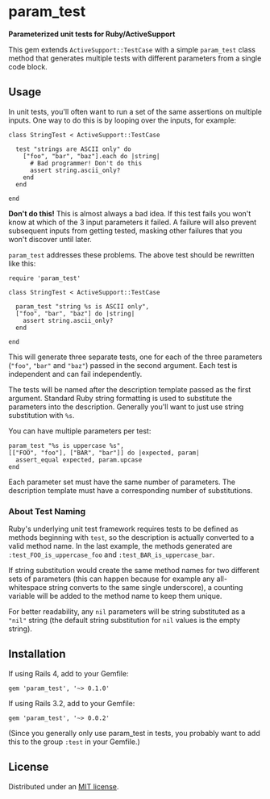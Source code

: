 param_test
==========

**Parameterized unit tests for Ruby/ActiveSupport**

This gem extends `ActiveSupport::TestCase` with a simple `param_test` class method that generates multiple tests with different parameters from a single code block.


## Usage

In unit tests, you'll often want to run a set of the same assertions on multiple inputs. One way to do this is by looping over the inputs, for example:

    class StringTest < ActiveSupport::TestCase

      test "strings are ASCII only" do
        ["foo", "bar", "baz"].each do |string|
          # Bad programmer! Don't do this
          assert string.ascii_only?
        end
      end

    end

**Don't do this!** This is almost always a bad idea. If this test fails you won't know at which of the 3 input parameters it failed. A failure will also prevent subsequent inputs from getting tested, masking other failures that you won't discover until later.

`param_test` addresses these problems. The above test should be rewritten like this:

    require 'param_test'

    class StringTest < ActiveSupport::TestCase

      param_test "string %s is ASCII only",
	  ["foo", "bar", "baz"] do |string|
	    assert string.ascii_only?
	  end

    end

This will generate three separate tests, one for each of the three parameters (`"foo"`, `"bar"` and `"baz"`) passed in the second argument. Each test is independent and can fail independently.

The tests will be named after the description template passed as the first argument. Standard Ruby string formatting is used to substitute the parameters into the description. Generally you'll want to just use string substitution with `%s`.

You can have multiple parameters per test:

    param_test "%s is uppercase %s",
    [["FOO", "foo"], ["BAR", "bar"]] do |expected, param|
      assert_equal expected, param.upcase
    end

Each parameter set must have the same number of parameters. The description template must have a corresponding number of substitutions.

### About Test Naming

Ruby's underlying unit test framework requires tests to be defined as methods beginning with `test`, so the description is actually converted to a valid method name. In the last example, the methods generated are `:test_FOO_is_uppercase_foo` and `:test_BAR_is_uppercase_bar`.

If string substitution would create the same method names for two different sets of parameters (this can happen because for example any all-whitespace string converts to the same single underscore), a counting variable will be added to the method name to keep them unique.

For better readability, any `nil` parameters will be string substituted as a `"nil"` string (the default string substitution for `nil` values is the empty string).


## Installation

If using Rails 4, add to your Gemfile:

    gem 'param_test', '~> 0.1.0'

If using Rails 3.2, add to your Gemfile:

    gem 'param_test', '~> 0.0.2'

(Since you generally only use param_test in tests, you probably want to add this to
the group `:test` in your Gemfile.)


## License

Distributed under an [MIT license](https://github.com/nikhaldi/param-test-ruby/blob/master/LICENSE.md).
